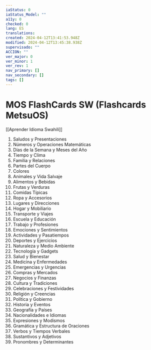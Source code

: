 ```yaml
---
iaStatus: 0
iaStatus_Model: ""
a11y: 0
checked: 0
lang: ES
translations: 
created: 2024-04-12T13:41:53.948Z
modified: 2024-04-12T13:45:38.938Z
supervisado: ""
ACCION: ""
ver_major: 0
ver_minor: 1
ver_rev: 1
nav_primary: []
nav_secondary: []
tags: []
---
```

# MOS FlashCards SW (Flashcards MetsuOS)

[[Aprender Idioma Swahili]]
 
1. Saludos y Presentaciones
2. Números y Operaciones Matemáticas
3. Días de la Semana y Meses del Año
4. Tiempo y Clima
5. Familia y Relaciones
6. Partes del Cuerpo
7. Colores
8. Animales y Vida Salvaje
9. Alimentos y Bebidas
10. Frutas y Verduras
11. Comidas Típicas
12. Ropa y Accesorios
13. Lugares y Direcciones
14. Hogar y Mobiliario
15. Transporte y Viajes
16. Escuela y Educación
17. Trabajo y Profesiones
18. Emociones y Sentimientos
19. Actividades y Pasatiempos
20. Deportes y Ejercicios
21. Naturaleza y Medio Ambiente
22. Tecnología y Gadgets
23. Salud y Bienestar
24. Medicina y Enfermedades
25. Emergencias y Urgencias
26. Compras y Mercados
27. Negocios y Finanzas
28. Cultura y Tradiciones
29. Celebraciones y Festividades
30. Religión y Creencias
31. Política y Gobierno
32. Historia y Eventos
33. Geografía y Países
34. Nacionalidades e Idiomas
35. Expresiones y Modismos
36. Gramática y Estructura de Oraciones
37. Verbos y Tiempos Verbales
38. Sustantivos y Adjetivos
39. Pronombres y Determinantes
